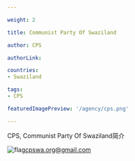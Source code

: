 ```yaml
---

weight: 2

title: Communist Party Of Swaziland

author: CPS

authorLink:  

countries: 
- Swaziland

tags: 
- CPS

featuredImagePreview: '/agency/cps.png'

---
```


CPS, Communist Party Of Swaziland简介 

<!--more-->

![flag](/agency/cps.png)cpswa.org@gmail.com